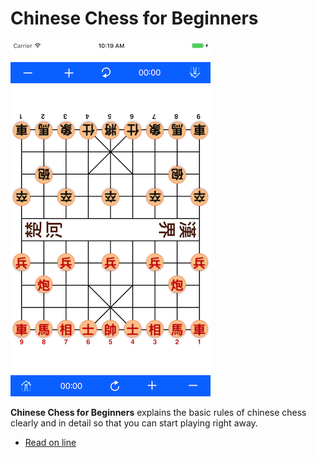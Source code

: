 # Chinese Chess for Beginners

![chess board](images/blackchess.png) <br>

**Chinese Chess for Beginners** explains the basic rules of chinese chess clearly and in detail so that you can start playing right away.

* [Read on line](https://chengdu.github.io/Chinese-Chess-for-Beginners/index.html)


